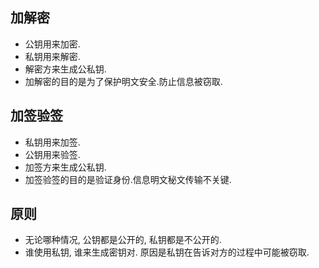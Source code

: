 ## 加解密
* 公钥用来加密.
* 私钥用来解密.
* 解密方来生成公私钥.
* 加解密的目的是为了保护明文安全.防止信息被窃取.
  

## 加签验签
* 私钥用来加签.
* 公钥用来验签.
* 加签方来生成公私钥.
* 加签验签的目的是验证身份.信息明文秘文传输不关键.


## 原则
* 无论哪种情况, 公钥都是公开的, 私钥都是不公开的.
* 谁使用私钥, 谁来生成密钥对. 原因是私钥在告诉对方的过程中可能被窃取.



